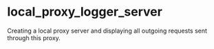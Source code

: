 # local_proxy_logger_server
Creating a local proxy server and displaying all outgoing requests sent through this proxy.
